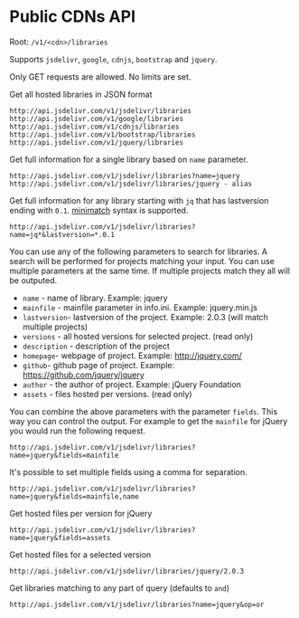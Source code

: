 # Public CDNs API

Root: `/v1/<cdn>/libraries`

Supports `jsdelivr`, `google`, `cdnjs`, `bootstrap` and `jquery`.

Only GET requests are allowed. No limits are set.

Get all hosted libraries in JSON format

```
http://api.jsdelivr.com/v1/jsdelivr/libraries
http://api.jsdelivr.com/v1/google/libraries
http://api.jsdelivr.com/v1/cdnjs/libraries
http://api.jsdelivr.com/v1/bootstrap/libraries
http://api.jsdelivr.com/v1/jquery/libraries
```


Get full information for a single library based on `name` parameter.

```
http://api.jsdelivr.com/v1/jsdelivr/libraries?name=jquery
http://api.jsdelivr.com/v1/jsdelivr/libraries/jquery - alias
```

Get full information for any library starting with `jq` that has lastversion ending with `0.1`. [minimatch](https://www.npmjs.org/package/minimatch) syntax is supported.

```
http://api.jsdelivr.com/v1/jsdelivr/libraries?name=jq*&lastversion=*.0.1
```

You can use any of the following parameters to search for libraries. A search will be performed for projects matching your input. You can use multiple parameters at the same time. If multiple projects match they all will be outputed.

* `name` - name of library. Example: jquery
* `mainfile` - mainfile parameter in info.ini. Example: jquery.min.js
* `lastversion`- lastversion of the project. Example: 2.0.3 (will match multiple projects)
* `versions` -  all hosted versions for selected project. (read only)
* `description` - description of the project
* `homepage`- webpage of project. Example: http://jquery.com/
* `github`- github page of project. Example: https://github.com/jquery/jquery
* `author` - the author of project. Example: jQuery Foundation
* `assets` - files hosted per versions. (read only)


You can combine the above parameters with the parameter `fields`. This way you can control the output. For example to get the `mainfile` for jQuery you would run the following request.

```
http://api.jsdelivr.com/v1/jsdelivr/libraries?name=jquery&fields=mainfile
```


It's possible to set multiple fields using a comma for separation.

```
http://api.jsdelivr.com/v1/jsdelivr/libraries?name=jquery&fields=mainfile,name
```

Get hosted files per version for jQuery
```
http://api.jsdelivr.com/v1/jsdelivr/libraries?name=jquery&fields=assets
```

Get hosted files for a selected version
```
http://api.jsdelivr.com/v1/jsdelivr/libraries/jquery/2.0.3
```

Get libraries matching to any part of query (defaults to `and`)
```
http://api.jsdelivr.com/v1/jsdelivr/libraries?name=jquery&op=or
```

